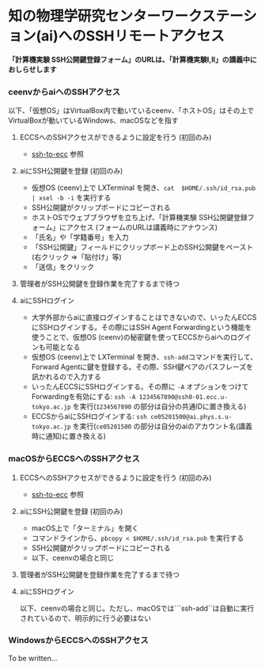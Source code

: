 # 知の物理学研究センターワークステーション(ai)へのSSHリモートアクセス

**「計算機実験 SSH公開鍵登録フォーム」のURLは、「計算機実験I,II」の講義中におしらせします**

### ceenvからaiへのSSHアクセス

以下、「仮想OS」はVirtualBox内で動いているceenv、「ホストOS」はその上でVirtualBoxが動いているWindows、macOSなどを指す

1. ECCSへのSSHアクセスができるように設定を行う (初回のみ)
    - [ssh-to-ecc](ssh-to-eccs) 参照

1. aiにSSH公開鍵を登録 (初回のみ)
    - 仮想OS (ceenv)上で LXTerminal を開き、```cat  $HOME/.ssh/id_rsa.pub | xsel -b -i``` を実行する
    - SSH公開鍵がクリップボードにコピーされる
   - ホストOSでウェブブラウザを立ち上げ、「計算機実験 SSH公開鍵登録フォーム」にアクセス (フォームのURLは講義時にアナウンス)
   - 「氏名」や「学籍番号」を入力
   - 「SSH公開鍵」フィールドにクリップボード上のSSH公開鍵をペースト(右クリック ⇒「貼付け」等)
   - 「送信」をクリック

1. 管理者がSSH公開鍵を登録作業を完了するまで待つ

1. aiにSSHログイン

    - 大学外部からaiに直接ログインすることはできないので、いったんECCSにSSHログインする。その際にはSSH Agent Forwardingという機能を使うことで、仮想OS (ceenv)の秘密鍵を使ってECCSからaiへのログインも可能となる
    - 仮想OS (ceenv)上で LXTerminal を開き、```ssh-add```コマンドを実行して、Forward Agentに鍵を登録する。その際、SSH鍵ペアのパスフレーズを訊かれるので入力する
    - いったんECCSにSSHログインする。その際に ```-A``` オプションをつけてForwardingを有効にする: ```ssh -A 1234567890@ssh0-01.ecc.u-tokyo.ac.jp``` を実行(```1234567890``` の部分は自分の共通IDに置き換える)
    - ECCSからaiにSSHログインする: ```ssh ce05201500@ai.phys.s.u-tokyo.ac.jp``` を実行(```ce05201500``` の部分は自分のaiのアカウント名(講義時に通知)に置き換える)

### macOSからECCSへのSSHアクセス

1. ECCSへのSSHアクセスができるように設定を行う (初回のみ)
    - [ssh-to-ecc](ssh-to-eccs) 参照

1. aiにSSH公開鍵を登録 (初回のみ)
    - macOS上で「ターミナル」を開く
    - コマンドラインから、```pbcopy < $HOME/.ssh/id_rsa.pub``` を実行する
    - SSH公開鍵がクリップボードにコピーされる
    - 以下、ceenvの場合と同じ

1. 管理者がSSH公開鍵を登録作業を完了するまで待つ

1. aiにSSHログイン

    以下、ceenvの場合と同じ。ただし、macOSでは```ssh-add``は自動に実行されているので、明示的に行う必要はない

### WindowsからECCSへのSSHアクセス

To be written...